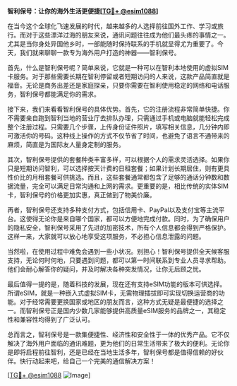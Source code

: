 **智利保号：让你的海外生活更便捷[[TG💪+ @esim1088](https://t.me/s/esim1088)]**

在当今这个全球化飞速发展的时代，越来越多的人选择前往国外工作、学习或旅行。而对于这些漂洋过海的朋友来说，通讯问题往往成为他们最头疼的事情之一。尤其是当你身处异国他乡时，一部能随时保持联系的手机就显得尤为重要了。今天，我们就来聊聊一款专为海外用户打造的神器——智利保号。

首先，什么是智利保号呢？简单来说，它就是一种可以在智利本地使用的虚拟SIM卡服务。对于那些需要长期在智利停留或者短期访问的人来说，这款产品简直就是福音。无论是商务出差还是家庭探亲，只要你需要在智利使用稳定的网络和电话服务，智利保号都能满足你的需求。

接下来，我们来看看智利保号的具体优势。首先，它的注册流程非常简单快捷。你不需要亲自跑到智利当地的营业厅去排队办理，只需通过手机或电脑就能轻松完成整个注册过程。只需要几个步骤，上传身份证件照片，填写相关信息，几分钟内即可激活你的号码。这种线上操作的方式不仅节省了时间，也避免了语言不通带来的麻烦，简直是为国际友人量身定制的服务。

其次，智利保号提供的套餐种类丰富多样，可以根据个人的需求灵活选择。如果你只是短期访问智利，可以选择按天计费的日租套餐；如果计划长期居住，则有更具性价比的月租套餐可供挑选。而且，这些套餐通常都包含了足够的通话分钟数和数据流量，完全可以满足日常沟通和上网的需求。更重要的是，相比传统的实体SIM卡，智利保号的价格更加实惠，真正做到了物美价廉。

再者，智利保号还支持多种支付方式，包括信用卡、PayPal以及支付宝等主流平台。这使得无论你是来自哪个国家，都可以方便地完成付款。同时，为了确保用户的隐私安全，智利保号采用了先进的加密技术，所有个人信息都会得到严格保护。这样一来，大家就可以放心地享受这项服务，不必担心信息泄露的问题。

当然啦，在使用过程中难免会遇到一些小状况。别担心！智利保号提供全天候客服支持，无论何时何地，只要遇到问题，都可以第一时间联系到专业人员寻求帮助。他们会耐心解答你的疑问，并及时解决各种突发情况，让你无后顾之忧。

最后值得一提的是，随着科技的发展，现在还有支持eSIM功能的版本可供选择。所谓eSIM，就是一种嵌入式虚拟SIM卡，无需物理插拔即可实现切换运营商的功能。对于经常需要更换国家或地区的朋友而言，这种方式无疑是最便捷的选择之一。而智利保号正是国内少数几家能够提供高质量eSIM服务的品牌之一，其稳定性和兼容性均得到了广泛认可。

总而言之，智利保号是一款集便捷性、经济性和安全性于一体的优秀产品。它不仅解决了海外用户面临的通讯难题，更为他们的日常生活带来了极大的便利。无论你是即将启程前往智利，还是已经在当地生活多年，智利保号都是值得信赖的好伙伴。快行动起来吧，给自己一个完美的通信解决方案！

[[TG💪+ @esim1088](https://t.me/s/esim1088) ![Image](https://i.postimg.cc/4NQfJmqS/Snipaste-2025-05-13-00-14-12.png)]